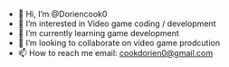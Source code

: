 - 👋 Hi, I’m @Doriencook0
- 👀 I’m interested in Video game coding / development 
- 🌱 I’m currently learning game development
- 💞️ I’m looking to collaborate on video game prodcution
- 📫 How to reach me email: cookdorien0@gmail.com

<!---
Doriencook0/Doriencook0 is a ✨ special ✨ repository because its `README.md` (this file) appears on your GitHub profile.
You can click the Preview link to take a look at your changes.
--->
